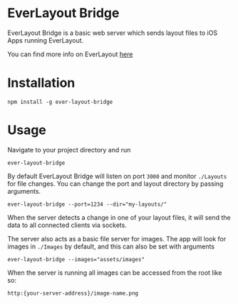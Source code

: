 # EverLayout Bridge

EverLayout Bridge is a basic web server which sends layout files to iOS Apps running 
EverLayout. 

You can find more info on EverLayout [here](https://github.com/acrocat/EverLayout)

# Installation

`npm install -g ever-layout-bridge`

# Usage

Navigate to your project directory and run

`ever-layout-bridge`

By default EverLayout Bridge will listen on port `3000` and monitor `./Layouts` for file changes. You can change the port and layout directory by passing arguments.

`ever-layout-bridge --port=1234 --dir="my-layouts/"`

When the server detects a change in one of your layout files, it will send the data to all connected clients via sockets.

The server also acts as a basic file server for images. The app will look for images in `./Images` by default, and this can also be set with arguments

`ever-layout-bridge --images="assets/images"`

When the server is running all images can be accessed from the root like so:

`http:{your-server-address}/image-name.png`
